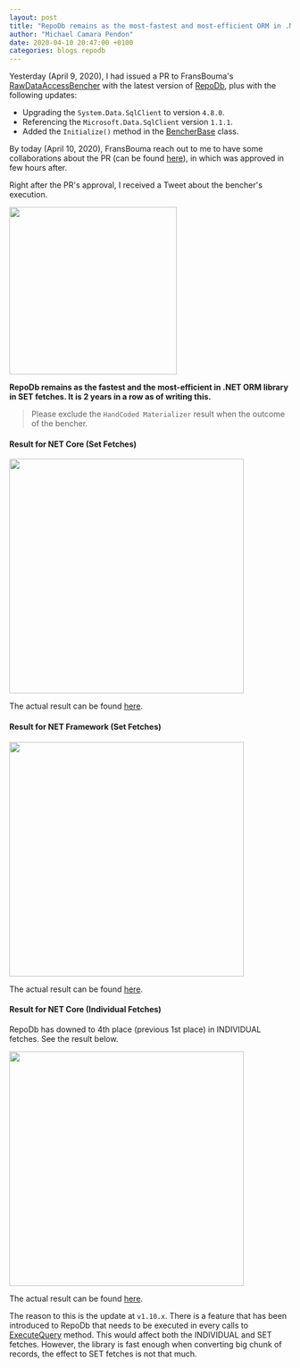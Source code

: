```yaml
---
layout: post
title: "RepoDb remains as the most-fastest and most-efficient ORM in .NET Core Ecosystem (v3.1)"
author: "Michael Camara Pendon"
date: 2020-04-10 20:47:00 +0100
categories: blogs repodb
---
```


Yesterday (April 9, 2020), I had issued a PR to FransBouma's [RawDataAccessBencher](https://github.com/FransBouma/RawDataAccessBencher) with the latest version of [RepoDb](https://github.com/mikependon/RepoDb), plus with the following updates:

- Upgrading the `System.Data.SqlClient` to version `4.8.0`.
- Referencing the `Microsoft.Data.SqlClient` version `1.1.1`.
- Added the `Initialize()` method in the [BencherBase](https://github.com/FransBouma/RawDataAccessBencher/blob/master/RawBencher/Benchers/BencherBase.cs) class.

By today (April 10, 2020), FransBouma reach out to me to have some collaborations about the PR (can be found [here](https://github.com/FransBouma/RawDataAccessBencher/pull/50)), in which was approved in few hours after.

Right after the PR's approval, I received a Tweet about the bencher's execution.

<img src="https://raw.githubusercontent.com/mikependon/Tutorials/master/Blogs/RepoDb.NET/Images/RDAB/2020-04-10/Tweet.PNG" height="300" />

**RepoDb remains as the fastest and the most-efficient in .NET ORM library in SET fetches. It is 2 years in a row as of writing this.**

> Please exclude the `HandCoded Materializer` result when the outcome of the bencher.

#### Result for NET Core (Set Fetches)

<img src="https://raw.githubusercontent.com/mikependon/Tutorials/master/Blogs/RepoDb.NET/Images/RDAB/2020-04-10/NetCore.PNG" height="420" />

The actual result can be found [here](https://github.com/FransBouma/RawDataAccessBencher/blob/master/Results/20200410_netcore31.txt).

#### Result for NET Framework (Set Fetches)

<img src="https://raw.githubusercontent.com/mikependon/Tutorials/master/Blogs/RepoDb.NET/Images/RDAB/2020-04-10/NetFX.PNG" height="420" />

The actual result can be found [here](https://github.com/FransBouma/RawDataAccessBencher/blob/master/Results/20200410_netfx.txt).

#### Result for NET Core (Individual Fetches)

RepoDb has downed to 4th place (previous 1st place) in INDIVIDUAL fetches. See the result below.

<img src="https://raw.githubusercontent.com/mikependon/Tutorials/master/Blogs/RepoDb.NET/Images/RDAB/2020-04-10/NetCoreIndividual.PNG" height="420" />

The actual result can be found [here](https://github.com/FransBouma/RawDataAccessBencher/blob/ac9310c0992dd3a9ed4ffdd01a4bee18bef2fb40/Results/20200410_netcore31.txt#L113).

The reason to this is the update at `v1.10.x`. There is a feature that has been introduced to RepoDb that needs to be executed in every calls to [ExecuteQuery](/operation/executequery) method. This would affect both the INDIVIDUAL and SET fetches. However, the library is fast enough when converting big chunk of records, the effect to SET fetches is not that much.
